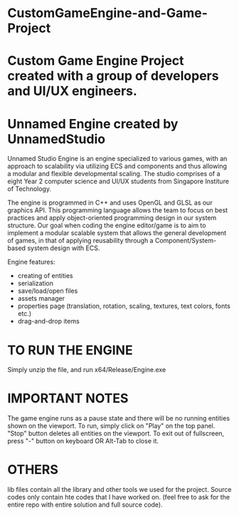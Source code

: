 # CustomGameEngine-and-Game-Project
Custom Game Engine Project created with a group of developers and UI/UX engineers.
===================================

# Unnamed Engine created by UnnamedStudio

Unnamed Studio Engine is an engine specialized to various games, with an approach to scalability via utilizing ECS and components and thus allowing a modular and flexible developmental scaling. 
The studio comprises of a eight Year 2 computer science and UI/UX students from Singapore Institure of Technology.

The engine is programmed in C++ and uses OpenGL and GLSL as our graphics API. This programming language allows the team to focus on best practices and apply object-oriented programming design in our system structure. Our goal when coding the engine editor/game is to aim to implement a modular scalable system that allows the general development of games, in that of applying reusability through a Component/System-based system design with ECS.

Engine features:
- creating of entities
- serialization
- save/load/open files
- assets manager
- properties page (translation, rotation, scaling, textures, text colors, fonts etc.)
- drag-and-drop items

# TO RUN THE ENGINE
Simply unzip the file, and run x64/Release/Engine.exe

# IMPORTANT NOTES
The game engine runs as a pause state and there will be no running entities shown on the viewport. To run, simply click on "Play" on the top panel. "Stop" button deletes all entities on the viewport.
To exit out of fullscreen, press "-" button on keyboard OR Alt-Tab to close it.

# OTHERS
lib files contain all the library and other tools we used for the project.
Source codes only contain hte codes that I have worked on. (feel free to ask for the entire repo with entire solution and full source code).
